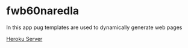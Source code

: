 # fwb60naredla

In this app pug templates are used to dynamically generate web pages

[Heroku Server](https://fwb60naredla.herokuapp.com/)
